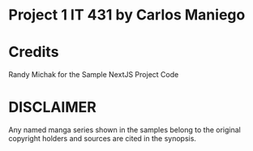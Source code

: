 # Project 1 IT 431 by Carlos Maniego
# Credits
Randy Michak for the Sample NextJS Project Code
# DISCLAIMER
Any named manga series shown in the samples belong to the original copyright holders and sources are cited in the synopsis.
